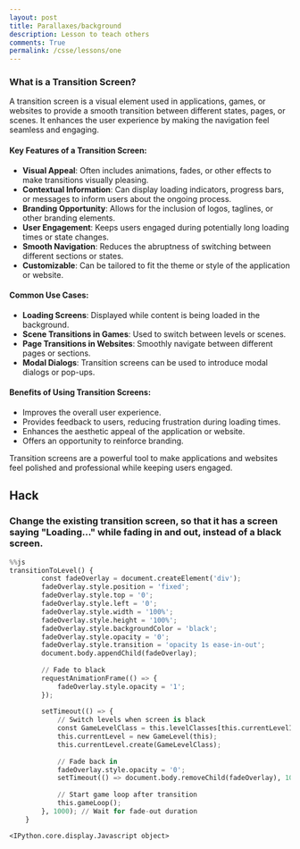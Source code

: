 ```yaml
---
layout: post
title: Parallaxes/background
description: Lesson to teach others
comments: True
permalink: /csse/lessons/one
---
```


### What is a Transition Screen?

A transition screen is a visual element used in applications, games, or websites to provide a smooth transition between different states, pages, or scenes. It enhances the user experience by making the navigation feel seamless and engaging.

#### Key Features of a Transition Screen:
- **Visual Appeal**: Often includes animations, fades, or other effects to make transitions visually pleasing.
- **Contextual Information**: Can display loading indicators, progress bars, or messages to inform users about the ongoing process.
- **Branding Opportunity**: Allows for the inclusion of logos, taglines, or other branding elements.
- **User Engagement**: Keeps users engaged during potentially long loading times or state changes.
- **Smooth Navigation**: Reduces the abruptness of switching between different sections or states.
- **Customizable**: Can be tailored to fit the theme or style of the application or website.

#### Common Use Cases:
- **Loading Screens**: Displayed while content is being loaded in the background.
- **Scene Transitions in Games**: Used to switch between levels or scenes.
- **Page Transitions in Websites**: Smoothly navigate between different pages or sections.
- **Modal Dialogs**: Transition screens can be used to introduce modal dialogs or pop-ups.

#### Benefits of Using Transition Screens:
- Improves the overall user experience.
- Provides feedback to users, reducing frustration during loading times.
- Enhances the aesthetic appeal of the application or website.
- Offers an opportunity to reinforce branding.

Transition screens are a powerful tool to make applications and websites feel polished and professional while keeping users engaged.

## Hack 
### Change the existing transition screen, so that it has a screen saying "Loading..." while fading in and out, instead of a black screen.


```python
%%js
transitionToLevel() {
        const fadeOverlay = document.createElement('div');
        fadeOverlay.style.position = 'fixed';
        fadeOverlay.style.top = '0';
        fadeOverlay.style.left = '0';
        fadeOverlay.style.width = '100%';
        fadeOverlay.style.height = '100%';
        fadeOverlay.style.backgroundColor = 'black';
        fadeOverlay.style.opacity = '0';
        fadeOverlay.style.transition = 'opacity 1s ease-in-out';
        document.body.appendChild(fadeOverlay);
    
        // Fade to black
        requestAnimationFrame(() => {
            fadeOverlay.style.opacity = '1';
        });
    
        setTimeout(() => {
            // Switch levels when screen is black
            const GameLevelClass = this.levelClasses[this.currentLevelIndex];
            this.currentLevel = new GameLevel(this);
            this.currentLevel.create(GameLevelClass);
    
            // Fade back in
            fadeOverlay.style.opacity = '0';
            setTimeout(() => document.body.removeChild(fadeOverlay), 1000);
            
            // Start game loop after transition
            this.gameLoop();
        }, 1000); // Wait for fade-out duration
    }
```


    <IPython.core.display.Javascript object>

